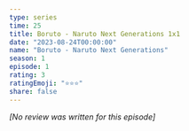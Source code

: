 ```yaml
---
type: series
time: 25
title: Boruto - Naruto Next Generations 1x1
date: "2023-08-24T00:00:00"
name: "Boruto - Naruto Next Generations"
season: 1
episode: 1
rating: 3
ratingEmoji: "⭐️⭐️⭐️"
share: false
---
```


_[No review was written for this episode]_
